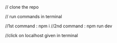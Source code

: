 // clone the repo 

// run commands in terminal

//1st  command :  npm i 
//2nd  command :  npm run dev

//click on localhost given in terminal
